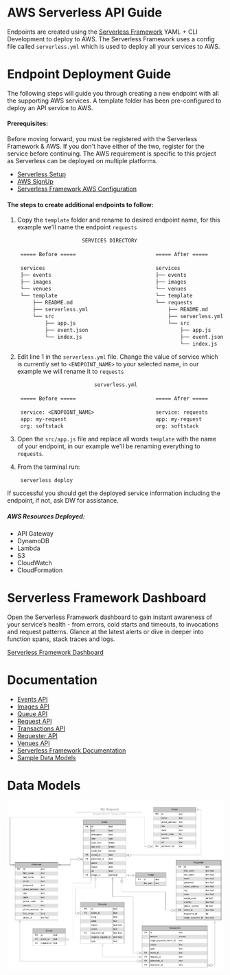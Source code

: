 # AWS Serverless API Guide

Endpoints are created using the [Serverless Framework](https://serverless.com/) YAML + CLI Development to deploy to AWS.
The Serverless Framework uses a config file called `serverless.yml` which is used to deploy all your services to AWS.

# Endpoint Deployment Guide

The following steps will guide you through creating a new endpoint with all the supporting AWS services.
A template folder has been pre-configured to deploy an API service to AWS.

#### Prerequisites:
Before moving forward, you must be registered with the Serverless Framework & AWS. If you don't have either of the 
two, register for the service before continuing. The AWS requirement is specific to this project as Serverless can
be deployed on multiple platforms.
- [Serverless Setup](https://serverless.com/framework/docs/getting-started/)
- [AWS SignUp](https://portal.aws.amazon.com/billing/signup?nc2=h_ct&src=header_signup&redirect_url=https%3A%2F%2Faws.amazon.com%2Fregistration-confirmation#/start)
- [Serverless Framework AWS Configuration](https://serverless.com/framework/docs/providers/aws/guide/credentials#setup-with-serverless-config-credentials-command) 

#### The steps to create additional endpoints to follow:

1. Copy the `template` folder and rename to desired endpoint name, for this example we'll name
the endpoint `requests`

                            SERVICES DIRECTORY
        
        ===== Before =====                          ===== After =====
        
        services                                    services
        ├── events                                  ├── events
        ├── images                                  ├── images
        └── venues                                  └── venues
        └── template                                └── template
            ├── README.md                           └── requests
            ├── serverless.yml                          ├── README.md
            └── src                                     ├── serverless.yml
                ├── app.js                              └── src
                ├── event.json                              ├── app.js
                └── index.js                                ├── event.json
                                                            └── index.js

2. Edit line 1 in the `serverless.yml` file. Change the value of service which is currently set to `<ENDPOINT_NAME>` to
your selected name, in our example we will rename it to `requests`

                                serverless.yml
        
        ===== Before =====                          ===== Afrer =====
        
        service: <ENDPOINT_NAME>                    service: requests
        app: my-request                             app: my-request
        org: softstack                              org: softstack
 
3. Open the `src/app.js` file and replace all words `template` with the name of your endpoint, in our example we'll
be renaming everything to `requests`.

4. From the terminal run:

        serverless deploy
        
If successful you should get the deployed service information including the endpoint, if not, ask DW for assistance.

##### AWS Resources Deployed: 
   - API Gateway
   - DynamoDB
   - Lambda
   - S3
   - CloudWatch
   - CloudFormation

# Serverless Framework Dashboard

Open the Serverless Framework dashboard to gain instant awareness of your service’s health - from errors, cold starts
and timeouts, to invocations and request patterns. Glance at the latest alerts or dive in deeper into function spans, 
stack traces and logs.

[Serverless Framework Dashboard](https://dashboard.serverless.com/tenants/softstack/applications/my-request/services/my-request-events-api/stage/dev/region/us-west-2)

# Documentation

- [Events API](services/events/README.md)
- [Images API](services/images/README.md)
- [Queue API](services/queue/README.md)
- [Request API](services/requests/README.md)
- [Transactions API](services/transactions/README.md)
- [Requester API](services/requester/README.md)
- [Venues API](services/venues/README.md)
- [Serverless Framework Documentation](https://serverless.com/framework/docs/providers/aws/)
- [Sample Data Models](https://github.com/SoftStackFactory/my-request/tree/develop/src/assets/requests)

# Data Models

![Models](../../images/models.png)
